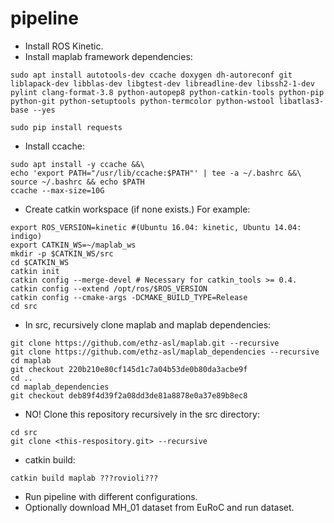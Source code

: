 # pipeline


- Install ROS Kinetic.
- Install maplab framework dependencies:
```
sudo apt install autotools-dev ccache doxygen dh-autoreconf git liblapack-dev libblas-dev libgtest-dev libreadline-dev libssh2-1-dev pylint clang-format-3.8 python-autopep8 python-catkin-tools python-pip python-git python-setuptools python-termcolor python-wstool libatlas3-base --yes

sudo pip install requests
```

- Install ccache:
```
sudo apt install -y ccache &&\
echo 'export PATH="/usr/lib/ccache:$PATH"' | tee -a ~/.bashrc &&\
source ~/.bashrc && echo $PATH
ccache --max-size=10G
```

- Create catkin workspace (if none exists.) For example:
```
export ROS_VERSION=kinetic #(Ubuntu 16.04: kinetic, Ubuntu 14.04: indigo)
export CATKIN_WS=~/maplab_ws
mkdir -p $CATKIN_WS/src
cd $CATKIN_WS
catkin init
catkin config --merge-devel # Necessary for catkin_tools >= 0.4.
catkin config --extend /opt/ros/$ROS_VERSION
catkin config --cmake-args -DCMAKE_BUILD_TYPE=Release
cd src
```

- In src, recursively clone maplab and maplab dependencies:
```
git clone https://github.com/ethz-asl/maplab.git --recursive
git clone https://github.com/ethz-asl/maplab_dependencies --recursive
cd maplab
git checkout 220b210e80cf145d1c7a04b53de0b80da3acbe9f
cd ..
cd maplab_dependencies
git checkout deb89f4d39f2a08dd3de81a8878e0a37e89b8ec8

```

- NO! Clone this repository recursively in the src directory:
```
cd src
git clone <this-respository.git> --recursive
```

- catkin build:
```
catkin build maplab ???rovioli???
```

- Run pipeline with different configurations.
- Optionally download MH_01 dataset from EuRoC and run dataset.

